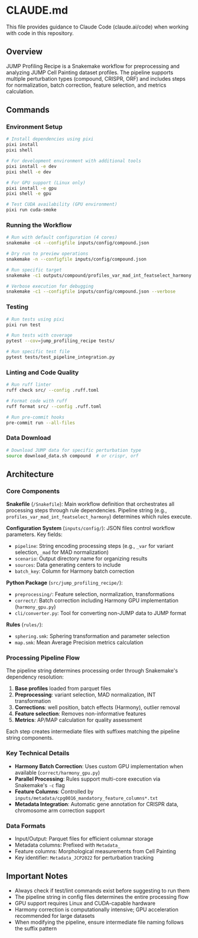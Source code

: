 # CLAUDE.md

This file provides guidance to Claude Code (claude.ai/code) when working with code in this repository.

## Overview

JUMP Profiling Recipe is a Snakemake workflow for preprocessing and analyzing JUMP Cell Painting dataset profiles. The pipeline supports multiple perturbation types (compound, CRISPR, ORF) and includes steps for normalization, batch correction, feature selection, and metrics calculation.

## Commands

### Environment Setup
```bash
# Install dependencies using pixi
pixi install
pixi shell

# For development environment with additional tools
pixi install -e dev
pixi shell -e dev

# For GPU support (Linux only)
pixi install -e gpu
pixi shell -e gpu

# Test CUDA availability (GPU environment)
pixi run cuda-smoke
```

### Running the Workflow
```bash
# Run with default configuration (4 cores)
snakemake -c4 --configfile inputs/config/compound.json

# Dry run to preview operations
snakemake -n --configfile inputs/config/compound.json

# Run specific target
snakemake -c1 outputs/compound/profiles_var_mad_int_featselect_harmony.parquet --configfile inputs/config/compound.json

# Verbose execution for debugging
snakemake -c1 --configfile inputs/config/compound.json --verbose
```

### Testing
```bash
# Run tests using pixi
pixi run test

# Run tests with coverage
pytest --cov=jump_profiling_recipe tests/

# Run specific test file
pytest tests/test_pipeline_integration.py
```

### Linting and Code Quality
```bash
# Run ruff linter
ruff check src/ --config .ruff.toml

# Format code with ruff
ruff format src/ --config .ruff.toml

# Run pre-commit hooks
pre-commit run --all-files
```

### Data Download
```bash
# Download JUMP data for specific perturbation type
source download_data.sh compound  # or crispr, orf
```

## Architecture

### Core Components

**Snakefile** (`/Snakefile`): Main workflow definition that orchestrates all processing steps through rule dependencies. Pipeline string (e.g., `profiles_var_mad_int_featselect_harmony`) determines which rules execute.

**Configuration System** (`inputs/config/`): JSON files control workflow parameters. Key fields:
- `pipeline`: String encoding processing steps (e.g., `_var` for variant selection, `_mad` for MAD normalization)
- `scenario`: Output directory name for organizing results
- `sources`: Data generating centers to include
- `batch_key`: Column for Harmony batch correction

**Python Package** (`src/jump_profiling_recipe/`):
- `preprocessing/`: Feature selection, normalization, transformations
- `correct/`: Batch correction including Harmony GPU implementation (`harmony_gpu.py`)
- `cli/converter.py`: Tool for converting non-JUMP data to JUMP format

**Rules** (`rules/`):
- `sphering.smk`: Sphering transformation and parameter selection
- `map.smk`: Mean Average Precision metrics calculation

### Processing Pipeline Flow

The pipeline string determines processing order through Snakemake's dependency resolution:
1. **Base profiles** loaded from parquet files
2. **Preprocessing**: variant selection, MAD normalization, INT transformation
3. **Corrections**: well position, batch effects (Harmony), outlier removal
4. **Feature selection**: Removes non-informative features
5. **Metrics**: AP/MAP calculation for quality assessment

Each step creates intermediate files with suffixes matching the pipeline string components.

### Key Technical Details

- **Harmony Batch Correction**: Uses custom GPU implementation when available (`correct/harmony_gpu.py`)
- **Parallel Processing**: Rules support multi-core execution via Snakemake's `-c` flag
- **Feature Columns**: Controlled by `inputs/metadata/cpg0016_mandatory_feature_columns*.txt`
- **Metadata Integration**: Automatic gene annotation for CRISPR data, chromosome arm correction support

### Data Formats

- Input/Output: Parquet files for efficient columnar storage
- Metadata columns: Prefixed with `Metadata_`
- Feature columns: Morphological measurements from Cell Painting
- Key identifier: `Metadata_JCP2022` for perturbation tracking

## Important Notes

- Always check if test/lint commands exist before suggesting to run them
- The pipeline string in config files determines the entire processing flow
- GPU support requires Linux and CUDA-capable hardware
- Harmony correction is computationally intensive; GPU acceleration recommended for large datasets
- When modifying the pipeline, ensure intermediate file naming follows the suffix pattern
